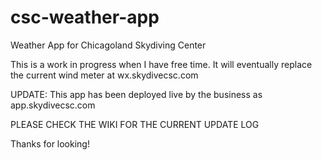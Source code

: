 # csc-weather-app

Weather App for Chicagoland Skydiving Center

This is a work in progress when I have free time. It will eventually replace the current wind meter at wx.skydivecsc.com

UPDATE: This app has been deployed live by the business as app.skydivecsc.com

PLEASE CHECK THE WIKI FOR THE CURRENT UPDATE LOG

Thanks for looking!
